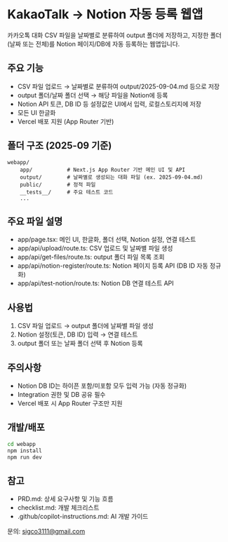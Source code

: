 
# KakaoTalk → Notion 자동 등록 웹앱

카카오톡 대화 CSV 파일을 날짜별로 분류하여 output 폴더에 저장하고, 지정한 폴더(날짜 또는 전체)를 Notion 페이지/DB에 자동 등록하는 웹앱입니다.

## 주요 기능
- CSV 파일 업로드 → 날짜별로 분류하여 output/2025-09-04.md 등으로 저장
- output 폴더/날짜 폴더 선택 → 해당 파일을 Notion에 등록
- Notion API 토큰, DB ID 등 설정값은 UI에서 입력, 로컬스토리지에 저장
- 모든 UI 한글화
- Vercel 배포 지원 (App Router 기반)

## 폴더 구조 (2025-09 기준)
```
webapp/
	app/           # Next.js App Router 기반 메인 UI 및 API
	output/        # 날짜별로 생성되는 대화 파일 (ex. 2025-09-04.md)
	public/        # 정적 파일
	__tests__/     # 주요 테스트 코드
	...
```

## 주요 파일 설명
- app/page.tsx: 메인 UI, 한글화, 폴더 선택, Notion 설정, 연결 테스트
- app/api/upload/route.ts: CSV 업로드 및 날짜별 파일 생성
- app/api/get-files/route.ts: output 폴더 파일 목록 조회
- app/api/notion-register/route.ts: Notion 페이지 등록 API (DB ID 자동 정규화)
- app/api/test-notion/route.ts: Notion DB 연결 테스트 API

## 사용법
1. CSV 파일 업로드 → output 폴더에 날짜별 파일 생성
2. Notion 설정(토큰, DB ID) 입력 → 연결 테스트
3. output 폴더 또는 날짜 폴더 선택 후 Notion 등록

## 주의사항
- Notion DB ID는 하이픈 포함/미포함 모두 입력 가능 (자동 정규화)
- Integration 권한 및 DB 공유 필수
- Vercel 배포 시 App Router 구조만 지원

## 개발/배포
```bash
cd webapp
npm install
npm run dev
```

## 참고
- PRD.md: 상세 요구사항 및 기능 흐름
- checklist.md: 개발 체크리스트
- .github/copilot-instructions.md: AI 개발 가이드

문의: sigco3111@gmail.com
